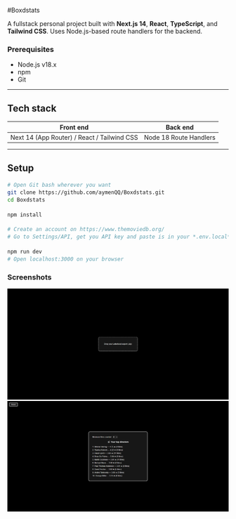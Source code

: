 #Boxdstats

A fullstack personal project built with **Next.js 14**, **React**, **TypeScript**, and **Tailwind CSS**. Uses Node.js-based route handlers for the backend.

### Prerequisites

- Node.js v18.x
- npm
- Git

---

## Tech stack

| Front end | Back end |
|-----------|----------|
| Next 14 (App Router) / React / Tailwind CSS | Node 18 Route Handlers |

---

## Setup

```bash
# Open Git bash wherever you want
git clone https://github.com/aymenQQ/Boxdstats.git 
cd Boxdstats

npm install

# Create an account on https://www.themoviedb.org/
# Go to Settings/API, get you API key and paste is in your *.env.local* to replace "your_tmdb_api_key_here" and save

npm run dev
# Open localhost:3000 on your browser
```

### Screenshots

![Home Page](screenshots/homepage.png)
![When export is dropped](screenshots/stats.png)


